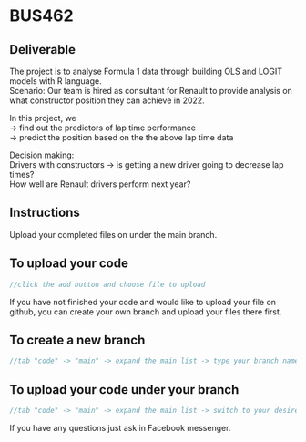 # BUS462
## Deliverable
The project is to analyse Formula 1 data through building OLS and LOGIT models with R language. <br/>
Scenario: Our team is hired as consultant for Renault to provide analysis on what constructor position they can achieve in 2022.

In this project,  we <br/>
-> find out the predictors of lap time performance<br/>
-> predict the position based on the the above lap time data

Decision making: <br/>
Drivers with constructors -> is getting a new driver going to decrease lap times? <br/>
How well are Renault drivers perform next year?

## Instructions
Upload your completed files on under the main branch.
## To upload your code
```C++
//click the add button and choose file to upload
```
If you have not finished your code and would like to upload your file on github, you can create your own branch and upload your files there first.
## To create a new branch
```C++
//tab "code" -> "main" -> expand the main list -> type your branch name (eg. "chloe") -> click create branch under main
```
## To upload your code under your branch
```C++
//tab "code" -> "main" -> expand the main list -> switch to your desired branch -> click the add button and choose file to upload  
```
If you have any questions just ask in Facebook messenger.
